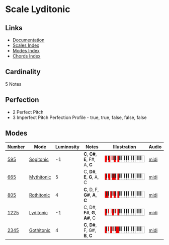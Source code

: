 # Scale Lyditonic

## Links

- [Documentation](README.md)
- [Scales Index](Scales.md)
- [Modes Index](Modes.md)
- [Chords Index](Chords.md)

## Cardinality

5 Notes

## Perfection

- 2 Perfect Pitch
- 3 Imperfect Pitch
Perfection Profile - true, true, false, false, false

## Modes

| Number | Mode | Luminosity | Notes | Illustration | Audio |
|--------|------|------------|-------|--------------|-------|
| [595](https://ianring.com/musictheory/scales/595) | [Sogitonic](ModeSogitonic.md) | -1 | **C**, **C#**, **E**, F#, A, **C** | ![CNaturalSogitonic](ModeCNaturalSogitonic.png) | [midi](https://github.com/edipermadi/music/blob/main/docs/ModeCNaturalSogitonic.mid?raw=true) | 
| [665](https://ianring.com/musictheory/scales/665) | [Mythitonic](ModeMythitonic.md) | 5 | C, **D#**, **E**, **G**, A, C | ![CNaturalMythitonic](ModeCNaturalMythitonic.png) | [midi](https://github.com/edipermadi/music/blob/main/docs/ModeCNaturalMythitonic.mid?raw=true) | 
| [805](https://ianring.com/musictheory/scales/805) | [Rothitonic](ModeRothitonic.md) | 4 | **C**, D, F, **G#**, **A**, **C** | ![CNaturalRothitonic](ModeCNaturalRothitonic.png) | [midi](https://github.com/edipermadi/music/blob/main/docs/ModeCNaturalRothitonic.mid?raw=true) | 
| [1225](https://ianring.com/musictheory/scales/1225) | [Lyditonic](ModeLyditonic.md) | -1 | C, D#, **F#**, **G**, **A#**, C | ![CNaturalLyditonic](ModeCNaturalLyditonic.png) | [midi](https://github.com/edipermadi/music/blob/main/docs/ModeCNaturalLyditonic.mid?raw=true) | 
| [2345](https://ianring.com/musictheory/scales/2345) | [Gothitonic](ModeGothitonic.md) | 4 | **C**, **D#**, F, G#, **B**, **C** | ![CNaturalGothitonic](ModeCNaturalGothitonic.png) | [midi](https://github.com/edipermadi/music/blob/main/docs/ModeCNaturalGothitonic.mid?raw=true) | 
